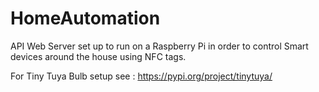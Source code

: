 # HomeAutomation
API Web Server set up to run on a Raspberry Pi in order to control Smart devices around the house using NFC tags.

For Tiny Tuya Bulb setup see : https://pypi.org/project/tinytuya/
